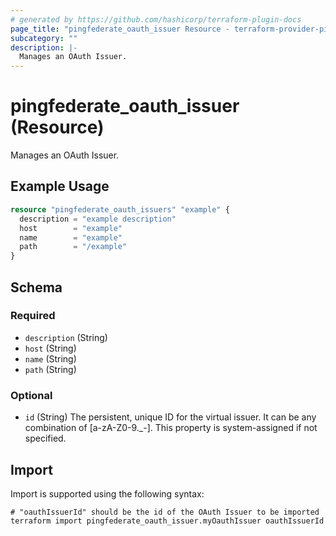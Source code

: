 ```yaml
---
# generated by https://github.com/hashicorp/terraform-plugin-docs
page_title: "pingfederate_oauth_issuer Resource - terraform-provider-pingfederate"
subcategory: ""
description: |-
  Manages an OAuth Issuer.
---
```


# pingfederate_oauth_issuer (Resource)

Manages an OAuth Issuer.

## Example Usage

```terraform
resource "pingfederate_oauth_issuers" "example" {
  description = "example description"
  host        = "example"
  name        = "example"
  path        = "/example"
}
```

<!-- schema generated by tfplugindocs -->
## Schema

### Required

- `description` (String)
- `host` (String)
- `name` (String)
- `path` (String)

### Optional

- `id` (String) The persistent, unique ID for the virtual issuer. It can be any combination of [a-zA-Z0-9._-]. This property is system-assigned if not specified.

## Import

Import is supported using the following syntax:

```shell
# "oauthIssuerId" should be the id of the OAuth Issuer to be imported
terraform import pingfederate_oauth_issuer.myOauthIssuer oauthIssuerId
```
